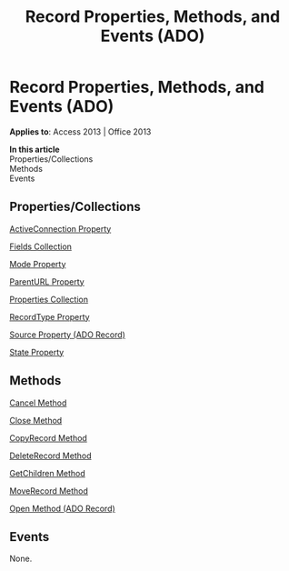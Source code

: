 ﻿---
title: Record Properties, Methods, and Events (ADO)
TOCTitle: Properties, Methods, and Events
ms:assetid: c38c915c-da8f-ce52-cf36-7463829d2278
ms:mtpsurl: https://msdn.microsoft.com/en-us/library/JJ249956(v=office.15)
ms:contentKeyID: 48547573
ms.date: 09/18/2015
mtps_version: v=office.15
---

# Record Properties, Methods, and Events (ADO)


**Applies to**: Access 2013 | Office 2013

**In this article**  
Properties/Collections  
Methods  
Events  

## Properties/Collections

[ActiveConnection Property](activeconnection-property-ado.md)

[Fields Collection](fields-collection-ado.md)

[Mode Property](mode-property-ado.md)

[ParentURL Property](parenturl-property-ado.md)

[Properties Collection](properties-collection-ado.md)

[RecordType Property](recordtype-property-ado.md)

[Source Property (ADO Record)](source-property-ado-record.md)

[State Property](state-property-ado.md)

## Methods

[Cancel Method](cancel-method-ado.md)

[Close Method](close-method-ado.md)

[CopyRecord Method](copyrecord-method-ado.md)

[DeleteRecord Method](deleterecord-method-ado.md)

[GetChildren Method](getchildren-method-ado.md)

[MoveRecord Method](moverecord-method-ado.md)

[Open Method (ADO Record)](open-method-ado-record.md)

## Events

None.

